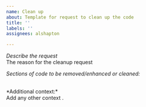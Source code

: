 ```yaml
---
name: Clean up
about: Template for request to clean up the code
title: ''
labels: ''
assignees: alshapton

---
```


*Describe the request*
<br>
The reason for the cleanup request

*Sections of code to be removed/enhanced or cleaned:*

<br>
*Additional context:*
<br>
Add any other context .
